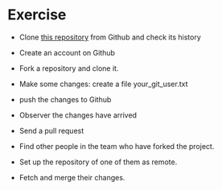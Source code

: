 # Exercise

* Clone [this repository](http://github.com/szabgab/git-201303005) from Github and check its history
* Create an account on Github
* Fork a repository and clone it.
* Make some changes: create a file your_git_user.txt
* push the changes to Github
* Observer the changes have arrived
* Send a pull request

* Find other people in the team who have forked the project.
* Set up the repository of one of them as remote.
* Fetch and merge their changes.




